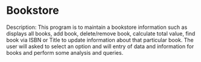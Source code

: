 # Bookstore
Description:  This program is to maintain a bookstore information such as displays all books, add book, delete/remove book, calculate total value, find book via ISBN or Title to update information about that particular book. The user will asked to select an option and will entry of data and information for books and perform some analysis and queries. 
